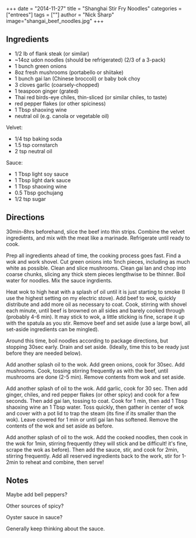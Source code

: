 +++
date = "2014-11-27"
title = "Shanghai Stir Fry Noodles"
categories = ["entrees"]
tags = [""]
author = "Nick Sharp"
image="shangai_beef_noodles.jpg"
+++

## Ingredients


- 1/2 lb of flank steak (or similar)
- ~14oz udon noodles (should be refrigerated) (2/3 of a 3-pack)
- 1 bunch green onions
- 8oz fresh mushrooms (portabello or shiitake)
- 1 bunch gai lan (Chinese broccoli) or baby bok choy
- 3 cloves garlic (coarsely-chopped)
- 1 teaspoon ginger (grated)
- Thai red birds-eye chiles, thin-sliced (or similar chiles, to taste)
- red pepper flakes (or other spiciness)
- 1 Tbsp shaoxing wine
- neutral oil (e.g. canola or vegetable oil)

Velvet:

- 1/4 tsp baking soda
- 1.5 tsp cornstarch
- 2 tsp neutral oil 


Sauce:

- 1 Tbsp light soy sauce
- 1 Tbsp light dark sauce
- 1 Tbsp shaoxing wine
- 0.5 Tbsp gochujang
- 1/2 tsp sugar


## Directions

30min-8hrs beforehand, slice the beef into thin strips.  Combine the velvet ingredients, and mix with the meat like a marinade. Refrigerate until ready to cook.

Prep all ingredients ahead of time, the cooking process goes fast. Find a wok and work shovel. Cut green onions into 1inch pieces, including as much white as possible. Clean and slice mushrooms. Clean gai lan and chop into coarse chunks, slicing any thick stem pieces lengthwise to be thinner. Boil water for noodles. Mix the sauce ingrdients.

Heat wok to high heat with a splash of oil until it is just starting to smoke (I use the highest setting on my electric stove). Add beef to wok, quickly distribute and add more oil as necessary to coat. Cook, stirring with shovel each minute, until beef is browned on all sides and barely cooked through (probably 4-6 min). It may stick to wok, a little sticking is fine, scrape it up with the spatula as you stir. Remove beef and set aside (use a large bowl, all set-aside ingredients can be mingled).

Around this time, boil noodles according to package directions, but stopping 30sec early. Drain and set aside. (Ideally, time this to be ready just before they are needed below).

Add another splash oil to the wok. Add green onions, cook for 30sec. Add mushrooms. Cook, tossing stirring frequently as with the beef, until mushrooms are done (2-5 min). Remove contents from wok and set aside.

Add another splash of oil to the wok. Add garlic, cook for 30 sec. Then add ginger, chiles, and red pepper flakes (or other spicy) and cook for a few seconds. Then add gai lan, tossing to coat. Cook for 1 min, then add 1 Tbsp shaoxing wine an 1 Tbsp water. Toss quickly, then gather in center of wok and cover with a pot lid to trap the steam (its fine if its smaller than the wok). Leave covered for 1 min or until gai lan has softened. Remove the contents of the wok and set aside as before.

Add another splash of oil to the wok. Add the cooked noodles, then cook in the wok for 1min, stirring frequently (they will stick and be difficult! it's fine, scrape the wok as before). Then add the sauce, stir, and cook for 2min, stirring frequently. Add all reserved ingredients back to the work, stir for 1-2min to reheat and combine, then serve!


## Notes

Maybe add bell peppers?

Other sources of spicy?

Oyster sauce in sauce? 

Generally keep thinking about the sauce.
